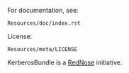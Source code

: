 For documentation, see:

    Resources/doc/index.rst
    
License:
    
    Resources/meta/LICENSE

KerberosBundle is a [RedNose](http://www.rednose.nl) initiative.


